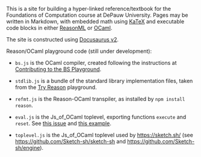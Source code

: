 This is a site for building a hyper-linked reference/textbook for the Foundations of
Computation course at DePauw University. Pages may be written in Markdown, with embedded
math using [KaTeX](https://katex.org/) and executable code blocks in either [ReasonML](https://reasonml.github.io/) or [OCaml](https://ocaml.org/).

The site is constructed using [Docusaurus v2](https://v2.docusaurus.io/).

Reason/OCaml playground code (still under development):

* `bs.js` is the OCaml compiler, created following the instructions at [Contributing to the BS Playground](https://github.com/BuckleScript/bucklescript/blob/7.0.1/CONTRIBUTING.md#contributing-to-the-bs-playground-bundle).

* `stdlib.js` is a bundle of the standard library implementation files, taken from the [Try Reason](https://github.com/reasonml/reasonml.github.io/tree/source/website/static/js) playground.

* `refmt.js` is the Reason-OCaml transpiler, as installed by `npm install reason`.

* `eval.js` is the Js_of_OCaml toplevel, exporting functions `execute` and `reset`. See [this issue](https://github.com/ocsigen/js_of_ocaml/issues/629) and [this example](https://github.com/ocsigen/js_of_ocaml/tree/master/toplevel/examples/eval).

* `toplevel.js` is the Js_of_OCaml toplevel used by https://sketch.sh/ (see https://github.com/Sketch-sh/sketch-sh and https://github.com/Sketch-sh/engine).